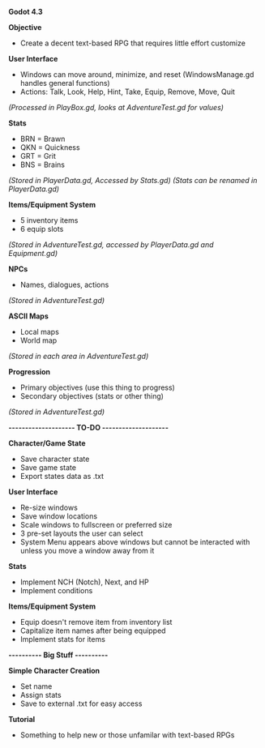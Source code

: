 **Godot 4.3**

**Objective**
- Create a decent text-based RPG that requires little effort customize

**User Interface**
- Windows can move around, minimize, and reset (WindowsManage.gd handles general functions)
- Actions: Talk, Look, Help, Hint, Take, Equip, Remove, Move, Quit

_(Processed in PlayBox.gd, looks at AdventureTest.gd for values)_

**Stats**
- BRN = Brawn
- QKN = Quickness
- GRT = Grit
- BNS = Brains

_(Stored in PlayerData.gd, Accessed by Stats.gd)
(Stats can be renamed in PlayerData.gd)_

**Items/Equipment System**
- 5 inventory items
- 6 equip slots

_(Stored in AdventureTest.gd, accessed by PlayerData.gd and Equipment.gd)_

**NPCs**
- Names, dialogues, actions

_(Stored in AdventureTest.gd)_

**ASCII Maps**
- Local maps
- World map

_(Stored in each area in AdventureTest.gd)_

**Progression**
- Primary objectives (use this thing to progress)
- Secondary objectives (stats or other thing)

_(Stored in AdventureTest.gd)_

**-------------------- TO-DO --------------------**

**Character/Game State**
- Save character state
- Save game state
- Export states data as .txt

**User Interface**
- Re-size windows
- Save window locations
- Scale windows to fullscreen or preferred size
- 3 pre-set layouts the user can select
- System Menu appears above windows but cannot be interacted with unless you move a window away from it

**Stats**
- Implement NCH (Notch), Next, and HP
- Implement conditions

**Items/Equipment System**
- Equip doesn't remove item from inventory list
- Capitalize item names after being equipped
- Implement stats for items

**---------- Big Stuff ----------**

**Simple Character Creation**
- Set name
- Assign stats
- Save to external .txt for easy access

**Tutorial**
- Something to help new or those unfamilar with text-based RPGs
